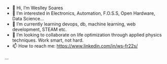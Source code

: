- 👋 Hi, I’m Weslley Soares
- 👀 I’m interested in Electronics, Automation, F.O.S.S, Open Hardware, Data Science...
- 🌱 I’m currently learning devops, db, machine learning, web development, STEAM etc.
- 💞️ I’m looking to collaborate on life optimization through applied physics techniques. Work smart, not hard.
- 📫 How to reach me: https://www.linkedin.com/in/ws-fr22s/





...




<!---
073145/073145 is a ✨ special ✨ repository because its `README.md` (this file) appears on your GitHub profile.
You can click the Preview link to take a look at your changes.
--->
